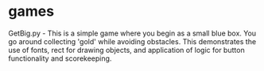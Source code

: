 # games

GetBig.py - 
This is a simple game where you begin as a small blue box. You go around collecting 'gold' while avoiding obstacles.
This demonstrates the use of fonts, rect for drawing objects, and application of logic for button functionality and scorekeeping.
